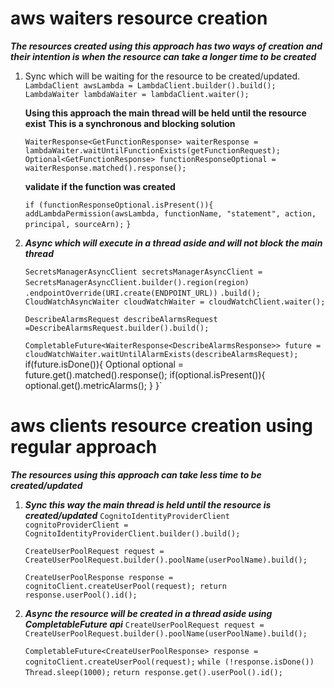# aws waiters resource creation
***The resources created using this approach has two ways of creation and their intention is when the resource can take a longer time to be created***
1. Sync which will be waiting for the resource to be created/updated.
     `LambdaClient awsLambda = LambdaClient.builder().build();`
      `LambdaWaiter lambdaWaiter = lambdaClient.waiter();`
     
     **Using this approach the main thread will be held until the resource exist**
     **This is a synchronous and blocking solution**
     
     `WaiterResponse<GetFunctionResponse> waiterResponse =  lambdaWaiter.waitUntilFunctionExists(getFunctionRequest);`
      `Optional<GetFunctionResponse> functionResponseOptional = waiterResponse.matched().response();`
     
     **validate if the function was created**
     
     `if (functionResponseOptional.isPresent()){`
          `addLambdaPermission(awsLambda, functionName, "statement", action, principal, sourceArn);`
      `}`
2. ***Async which will execute in a thread aside and will not block the main thread***

    `SecretsManagerAsyncClient secretsManagerAsyncClient = SecretsManagerAsyncClient.builder().region(region)`
       ` .endpointOverride(URI.create(ENDPOINT_URL))`
        `.build();`
     `CloudWatchAsyncWaiter cloudWatchWaiter = cloudWatchClient.waiter();`

     `DescribeAlarmsRequest describeAlarmsRequest =DescribeAlarmsRequest.builder().build();`

     `CompletableFuture<WaiterResponse<DescribeAlarmsResponse>> future = cloudWatchWaiter.waitUntilAlarmExists(describeAlarmsRequest);
      `if(future.isDone()){
       Optional<DescribeAlarmsResponse> optional = future.get().matched().response();
        if(optional.isPresent()){
          optional.get().metricAlarms();
        }
      }`
# aws clients resource creation using regular approach
***The resources using this approach can take less time to be created/updated***
1. ***Sync this way the main thread is held until the resource is created/updated***
    `CognitoIdentityProviderClient cognitoProviderClient = CognitoIdentityProviderClient.builder().build();`

    `CreateUserPoolRequest request = CreateUserPoolRequest.builder().poolName(userPoolName).build();`

   `CreateUserPoolResponse response = cognitoClient.createUserPool(request);
      return response.userPool().id();`
2. ***Async the resource will be created in a thread aside using CompletableFuture api***
    `CreateUserPoolRequest request = CreateUserPoolRequest.builder().poolName(userPoolName).build();`

      `CompletableFuture<CreateUserPoolResponse> response = cognitoClient.createUserPool(request);`
      `while (!response.isDone()) Thread.sleep(1000);`
      `return response.get().userPool().id();`
    

